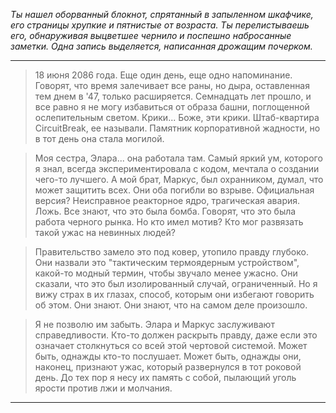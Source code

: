 _Ты нашел оборванный блокнот, спрятанный в запыленном шкафчике, его страницы хрупкие и пятнистые от возраста. Ты перелистываешь его, обнаруживая выцветшее чернило и поспешно набросанные заметки. Одна запись выделяется, написанная дрожащим почерком._

---

> 18 июня 2086 года. Еще один день, еще одно напоминание. Говорят, что время залечивает все раны, но дыра, оставленная тем днем в '47, только расширяется. Семнадцать лет прошло, и все равно я не могу избавиться от образа башни, поглощенной ослепительным светом. Крики... Боже, эти крики. Штаб-квартира CircuitBreak, ее называли. Памятник корпоративной жадности, но в тот день она стала могилой.

> Моя сестра, Элара... она работала там. Самый яркий ум, которого я знал, всегда экспериментировала с кодом, мечтала о создании чего-то лучшего. А мой брат, Маркус, был охранником, думал, что может защитить всех. Они оба погибли во взрыве. Официальная версия? Неисправное реакторное ядро, трагическая авария. Ложь. Все знают, что это была бомба. Говорят, что это была работа черного рынка. Но кто имел мотив? Кто мог развязать такой ужас на невинных людей?

> Правительство замело это под ковер, утопило правду глубоко. Они назвали это "тактическим термоядерным устройством", какой-то модный термин, чтобы звучало менее ужасно. Они сказали, что это был изолированный случай, ограниченный. Но я вижу страх в их глазах, способ, которым они избегают говорить об этом. Они знают. Они знают, что на самом деле произошло.

> Я не позволю им забыть. Элара и Маркус заслуживают справедливости. Кто-то должен раскрыть правду, даже если это означает столкнуться со всей этой чертовой системой. Может быть, однажды кто-то послушает. Может быть, однажды они, наконец, признают ужас, который развернулся в тот роковой день. До тех пор я несу их память с собой, пылающий уголь ярости против лжи и молчания.

---
